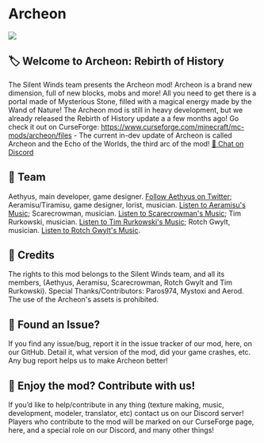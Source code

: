 # Archeon
![](https://media.discordapp.net/attachments/938106904129986590/1065303612634447994/image.png?width=886&height=498)

## 🏷️ Welcome to Archeon: Rebirth of History

The Silent Winds team presents the Archeon mod! Archeon is a brand new dimension, full of new blocks, mobs and more! All you need to get there is a portal made of Mysterious Stone, filled with a magical energy made by the Wand of Nature! The Archeon mod is still in heavy development, but we already released the Rebirth of History update a a few months ago! Go check it out on CurseForge: https://www.curseforge.com/minecraft/mc-mods/archeon/files - The current in-dev update of Archeon is called Archeon and the Echo of the Worlds, the third arc of the mod!
<a class="github-button" href="https://discord.gg/hhGPj8sMzT
" data-icon="octicon-comment-discussion" aria-label="Chat on Discord"> 💬 Chat on Discord</a>

## 🧱 Team

Aethyus, main developer, game designer.
<a class="github-button" href="https://twitter.com/ArcheonAethyus
" data-icon="octicon-comment-discussion" aria-label="Follow Aethyus on Twitter"> Follow Aethyus on Twitter</a>;
Aeramisu/Tiramisu, game designer, lorist, musician.
<a class="github-button" href="https://soundcloud.com/aeramisu
" data-icon="octicon-comment-discussion" aria-label="Listen to Aeramisu's Music"> Listen to Aeramisu's Music</a>;
Scarecrowman, musician.
<a class="github-button" href="https://soundcloud.com/scarecr0wman
" data-icon="octicon-comment-discussion" aria-label="Listen to Scarecrowman's Music"> Listen to Scarecrowman's Music</a>;
Tim Rurkowski, musician.
<a class="github-button" href="https://timrurkowski.bandcamp.com/ 
" data-icon="octicon-comment-discussion" aria-label="Listen to Tim Rurkowski's Music"> Listen to Tim Rurkowski's Music</a>;
Rotch Gwylt, musician.
<a class="github-button" href="https://soundcloud.com/rotch-gwylt 
" data-icon="octicon-comment-discussion" aria-label="Listen to Rotch Gwylt's Music"> Listen to Rotch Gwylt's Music</a>.
 
## 📜 Credits

The rights to this mod belongs to the Silent Winds team, and all its members, (Aethyus, Aeramisu, Scarecrowman, Rotch Gwylt and Tim Rurkowski).
Special Thanks/Contributors: Paros974, Mystoxi and Aerod. The use of the Archeon's assets is prohibited. 

## 💎 Found an Issue?

If you find any issue/bug, report it in the issue tracker of our mod, here, on our GitHub. Detail it, what version of the mod, did your game crashes, etc. Any bug report helps us to make Archeon better!

## 💖 Enjoy the mod? Contribute with us!

If you’d like to help/contribute in any thing (texture making, music, development, modeler, translator, etc) contact us on our Discord server! Players who contribute to the mod will be marked on our CurseForge page, here, and a special role on our Discord, and many other things! 
